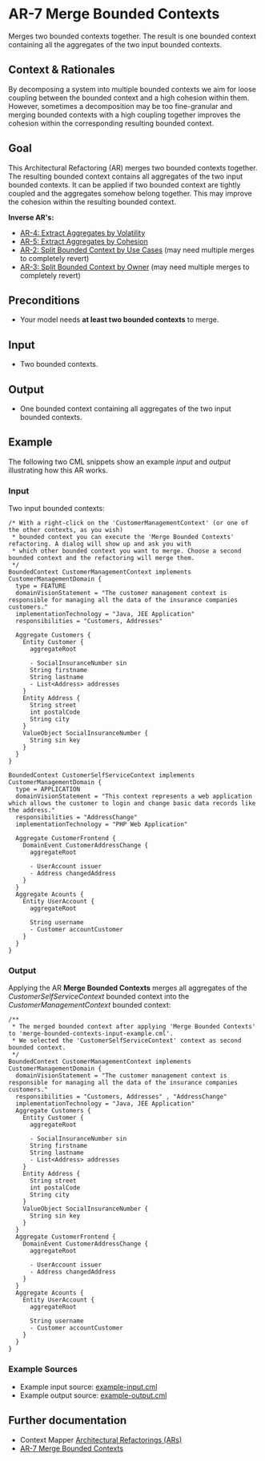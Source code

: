 # AR-7 Merge Bounded Contexts
Merges two bounded contexts together. The result is one bounded context containing all the aggregates of the two input bounded
contexts.

## Context & Rationales
By decomposing a system into multiple bounded contexts we aim for loose coupling between the bounded context and a high cohesion 
within them. However, sometimes a decomposition may be too fine-granular and merging bounded contexts with a high
coupling together improves the cohesion within the corresponding resulting bounded context.

## Goal
This Architectural Refactoring (AR) merges two bounded contexts together. The resulting bounded context contains all aggregates
of the two input bounded contexts. It can be applied if two bounded context are tightly coupled and the aggregates somehow
belong together. This may improve the cohesion within the resulting bounded context.

**Inverse AR's:**
 * [AR-4: Extract Aggregates by Volatility](./../AR-4-Extract-Aggregates-by-Volatility)
 * [AR-5: Extract Aggregates by Cohesion](./../AR-5-Extract-Aggregates-by-Cohesion)
 * [AR-2: Split Bounded Context by Use Cases](./../AR-2-Split-Bounded-Context-by-Use-Cases) (may need multiple merges to completely revert)
 * [AR-3: Split Bounded Context by Owner](./../AR-3-Split-Bounded-Context-by-Owner) (may need multiple merges to completely revert)

## Preconditions
 * Your model needs **at least two bounded contexts** to merge.

## Input
 * Two bounded contexts.
 
## Output
 * One bounded context containing all aggregates of the two input bounded contexts.
 
## Example
The following two CML snippets show an example _input_ and _output_ illustrating how this AR works.

### Input
Two input bounded contexts:
```
/* With a right-click on the 'CustomerManagementContext' (or one of the other contexts, as you wish) 
 * bounded context you can execute the 'Merge Bounded Contexts' refactoring. A dialog will show up and ask you with 
 * which other bounded context you want to merge. Choose a second bounded context and the refactoring will merge them.
 */
BoundedContext CustomerManagementContext implements CustomerManagementDomain {
  type = FEATURE
  domainVisionStatement = "The customer management context is responsible for managing all the data of the insurance companies customers."
  implementationTechnology = "Java, JEE Application"
  responsibilities = "Customers, Addresses"
  
  Aggregate Customers {
    Entity Customer {
      aggregateRoot
      
      - SocialInsuranceNumber sin
      String firstname
      String lastname
      - List<Address> addresses
    }
    Entity Address {
      String street
      int postalCode
      String city
    }
    ValueObject SocialInsuranceNumber {
      String sin key
    }
  }
}

BoundedContext CustomerSelfServiceContext implements CustomerManagementDomain {
  type = APPLICATION
  domainVisionStatement = "This context represents a web application which allows the customer to login and change basic data records like the address."
  responsibilities = "AddressChange"
  implementationTechnology = "PHP Web Application"
  
  Aggregate CustomerFrontend {
    DomainEvent CustomerAddressChange {
      aggregateRoot
      
      - UserAccount issuer
      - Address changedAddress
    }
  }
  Aggregate Acounts {
    Entity UserAccount {
      aggregateRoot
      
      String username
      - Customer accountCustomer
    }
  }
}
```

### Output
Applying the AR **Merge Bounded Contexts** merges all aggregates of the _CustomerSelfServiceContext_ bounded context
into the _CustomerManagementContext_ bounded context:
```
/**
 * The merged bounded context after applying 'Merge Bounded Contexts' to 'merge-bounded-contexts-input-example.cml'.
 * We selected the 'CustomerSelfServiceContext' context as second bounded context.
 */
BoundedContext CustomerManagementContext implements CustomerManagementDomain {
  domainVisionStatement = "The customer management context is responsible for managing all the data of the insurance companies customers."
  responsibilities = "Customers, Addresses" , "AddressChange" 
  implementationTechnology = "Java, JEE Application"
  Aggregate Customers {
    Entity Customer {
      aggregateRoot
      
      - SocialInsuranceNumber sin
      String firstname
      String lastname
      - List<Address> addresses
    }
    Entity Address {
      String street
      int postalCode
      String city
    }
    ValueObject SocialInsuranceNumber {
      String sin key
    }
  }
  Aggregate CustomerFrontend {
    DomainEvent CustomerAddressChange {
      aggregateRoot
      
      - UserAccount issuer
      - Address changedAddress
    }
  }
  Aggregate Acounts {
    Entity UserAccount {
      aggregateRoot
      
      String username
      - Customer accountCustomer
    }
  }
}
```

### Example Sources
 * Example input source: [example-input.cml](./example-input.cml)
 * Example output source: [example-output.cml](./example-output.cml)
 
## Further documentation
 * Context Mapper [Architectural Refactorings (ARs)](https://contextmapper.github.io/docs/architectural-refactorings/)
 * [AR-7 Merge Bounded Contexts](https://contextmapper.github.io/docs/ar-merge-bounded-contexts/)
